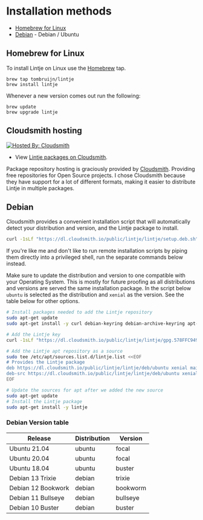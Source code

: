 # Installation methods

- [Homebrew for Linux](#homebrew-for-linux)
- [Debian](#debian) - Debian / Ubuntu

## Homebrew for Linux

To install Lintje on Linux use the [Homebrew](https://brew.sh) tap.

```
brew tap tombruijn/lintje
brew install lintje
```

Whenever a new version comes out run the following:

```
brew update
brew upgrade lintje
```

## Cloudsmith hosting

[![Hosted By: Cloudsmith](https://img.shields.io/badge/OSS%20hosting%20by-cloudsmith-blue?logo=cloudsmith&style=flat-square)][Cloudsmith]

- View [Lintje packages on Cloudsmith](https://cloudsmith.io/~lintje/repos/lintje/).

Package repository hosting is graciously provided by [Cloudsmith][Cloudsmith].
Providing free repositories for Open Source projects. I chose Cloudsmith
because they have support for a lot of different formats, making it easier to
distribute Lintje in multiple packages.

## Debian

Cloudsmith provides a convenient installation script that will automatically
detect your distribution and version, and the Lintje package to install.

```sh
curl -1sLf "https://dl.cloudsmith.io/public/lintje/lintje/setup.deb.sh" | sudo -E bash
```

If you're like me and don't like to run remote installation scripts by piping
them directly into a privileged shell, run the separate commands below instead.

Make sure to update the distribution and version to one compatible with your
Operating System. This is mostly for future proofing as all distributions and
versions are served the same installation package. In the script below `ubuntu`
is selected as the distribution and `xenial` as the version. See the table
below for other options.

```sh
# Install packages needed to add the Lintje repository
sudo apt-get update
sudo apt-get install -y curl debian-keyring debian-archive-keyring apt-transport-https

# Add the Lintje key
curl -1sLf "https://dl.cloudsmith.io/public/lintje/lintje/gpg.578FFC9491B9D2DD.key" | sudo apt-key add -

# Add the Lintje apt repository as a source
sudo tee /etc/apt/sources.list.d/lintje.list <<EOF
# Provides the Lintje package
deb https://dl.cloudsmith.io/public/lintje/lintje/deb/ubuntu xenial main
deb-src https://dl.cloudsmith.io/public/lintje/lintje/deb/ubuntu xenial main
EOF

# Update the sources for apt after we added the new source
sudo apt-get update
# Install the Lintje package
sudo apt-get install -y lintje
```

### Debian Version table

| Release | Distribution | Version |
| --- | --- | --- |
| Ubuntu 21.04 | ubuntu | focal |
| Ubuntu 20.04 | ubuntu | focal |
| Ubuntu 18.04 | ubuntu | buster |
| Debian 13 Trixie | debian | trixie |
| Debian 12 Bookwork | debian | bookworm |
| Debian 11 Bullseye | debian | bullseye |
| Debian 10 Buster | debian | buster |

[Cloudsmith]: https://cloudsmith.com
